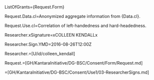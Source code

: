 ListOfGrants={Request.Form}

Request.Data.cl=Anonymized aggregate information from {Data.cl}.

Request.Use.cl=Correlation of left-handedness and hard-headedness.

Researcher.xSignature=xCOLLEEN KENDALLx

Researcher.Sign.YMD=2016-08-26T12:00Z

Researcher.=[U/id/colleen_kendall]

Request.=[GH/KantaraInitiative/DG-BSC/Consent/Form/Request.md]

=[GH/KantaraInitiative/DG-BSC/Consent/Use1/03-ResearcherSigns.md]